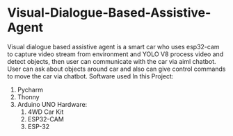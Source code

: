 # Visual-Dialogue-Based-Assistive-Agent
Visual dialogue based assistive agent is a smart car who uses esp32-cam to capture video stream from environment
and YOLO V8 process video and detect objects, then user can communicate with the car via aiml chatbot. User can 
ask about objects around car and also can give control commands to move the car via chatbot.
Software used In this Project:
1. Pycharm
2. Thonny
3. Arduino UNO
   Hardware:
   1. 4WD Car Kit
   2. ESP32-CAM
   3. ESP-32
